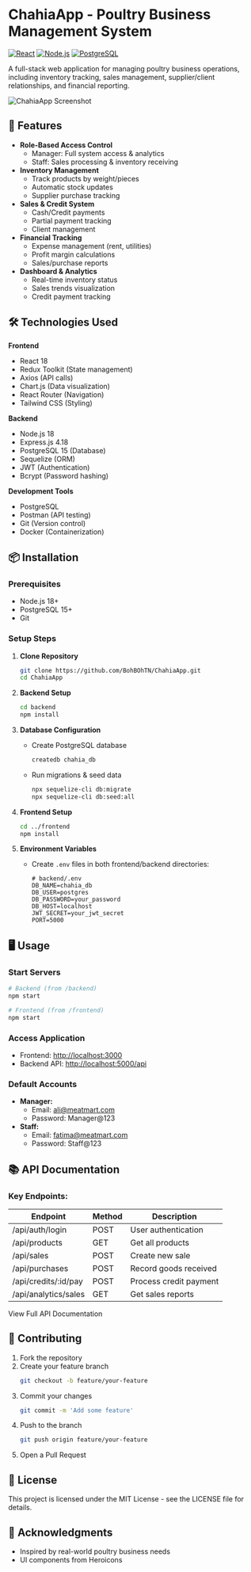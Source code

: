 # ChahiaApp - Poultry Business Management System

[![React](https://img.shields.io/badge/React-18.2.0-blue)](https://reactjs.org/)
[![Node.js](https://img.shields.io/badge/Node.js-18.x-green)](https://nodejs.org/)
[![PostgreSQL](https://img.shields.io/badge/PostgreSQL-15-blue)](https://www.postgresql.org/)

A full-stack web application for managing poultry business operations, including inventory tracking, sales management, supplier/client relationships, and financial reporting.

![ChahiaApp Screenshot](./screenshot.png) <!-- Add actual screenshot later -->

## 🚀 Features

- **Role-Based Access Control**
  - Manager: Full system access & analytics
  - Staff: Sales processing & inventory receiving
- **Inventory Management**
  - Track products by weight/pieces
  - Automatic stock updates
  - Supplier purchase tracking
- **Sales & Credit System**
  - Cash/Credit payments
  - Partial payment tracking
  - Client management
- **Financial Tracking**
  - Expense management (rent, utilities)
  - Profit margin calculations
  - Sales/purchase reports
- **Dashboard & Analytics**
  - Real-time inventory status
  - Sales trends visualization
  - Credit payment tracking

## 🛠 Technologies Used

**Frontend**
- React 18
- Redux Toolkit (State management)
- Axios (API calls)
- Chart.js (Data visualization)
- React Router (Navigation)
- Tailwind CSS (Styling)

**Backend**
- Node.js 18
- Express.js 4.18
- PostgreSQL 15 (Database)
- Sequelize (ORM)
- JWT (Authentication)
- Bcrypt (Password hashing)

**Development Tools**
- PostgreSQL
- Postman (API testing)
- Git (Version control)
- Docker (Containerization)

## 📦 Installation

### Prerequisites
- Node.js 18+
- PostgreSQL 15+
- Git

### Setup Steps

1. **Clone Repository**
   ```bash
   git clone https://github.com/BohBOhTN/ChahiaApp.git
   cd ChahiaApp
   ```

2. **Backend Setup**
   ```bash
   cd backend
   npm install
   ```

3. **Database Configuration**
   - Create PostgreSQL database
     ```bash
     createdb chahia_db
     ```
   - Run migrations & seed data
     ```bash
     npx sequelize-cli db:migrate
     npx sequelize-cli db:seed:all
     ```

4. **Frontend Setup**
   ```bash
   cd ../frontend
   npm install
   ```

5. **Environment Variables**
   - Create `.env` files in both frontend/backend directories:
     ```env
     # backend/.env
     DB_NAME=chahia_db
     DB_USER=postgres
     DB_PASSWORD=your_password
     DB_HOST=localhost
     JWT_SECRET=your_jwt_secret
     PORT=5000
     ```

## 🖥 Usage

### Start Servers
```bash
# Backend (from /backend)
npm start

# Frontend (from /frontend)
npm start
```

### Access Application
- Frontend: [http://localhost:3000](http://localhost:3000)
- Backend API: [http://localhost:5000/api](http://localhost:5000/api)

### Default Accounts
- **Manager:**
  - Email: ali@meatmart.com
  - Password: Manager@123
- **Staff:**
  - Email: fatima@meatmart.com
  - Password: Staff@123

## 📚 API Documentation

### Key Endpoints:
| Endpoint              | Method | Description               |
|-----------------------|--------|---------------------------|
| /api/auth/login       | POST   | User authentication       |
| /api/products         | GET    | Get all products          |
| /api/sales            | POST   | Create new sale           |
| /api/purchases        | POST   | Record goods received     |
| /api/credits/:id/pay  | POST   | Process credit payment    |
| /api/analytics/sales  | GET    | Get sales reports         |

View Full API Documentation

## 🤝 Contributing

1. Fork the repository
2. Create your feature branch
   ```bash
   git checkout -b feature/your-feature
   ```
3. Commit your changes
   ```bash
   git commit -m 'Add some feature'
   ```
4. Push to the branch
   ```bash
   git push origin feature/your-feature
   ```
5. Open a Pull Request

## 📄 License

This project is licensed under the MIT License - see the LICENSE file for details.

## 🙏 Acknowledgments

- Inspired by real-world poultry business needs
- UI components from Heroicons